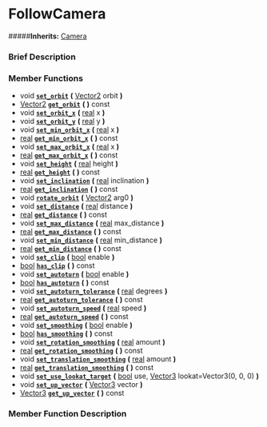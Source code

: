 #  FollowCamera  
#####**Inherits:** [Camera](class_camera)

###  Brief Description  


###  Member Functions 
  * void  **[`set_orbit`](#set_orbit)**  **(** [Vector2](class_vector2) orbit  **)**
  * [Vector2](class_vector2)  **[`get_orbit`](#get_orbit)**  **(** **)** const
  * void  **[`set_orbit_x`](#set_orbit_x)**  **(** [real](class_real) x  **)**
  * void  **[`set_orbit_y`](#set_orbit_y)**  **(** [real](class_real) y  **)**
  * void  **[`set_min_orbit_x`](#set_min_orbit_x)**  **(** [real](class_real) x  **)**
  * [real](class_real)  **[`get_min_orbit_x`](#get_min_orbit_x)**  **(** **)** const
  * void  **[`set_max_orbit_x`](#set_max_orbit_x)**  **(** [real](class_real) x  **)**
  * [real](class_real)  **[`get_max_orbit_x`](#get_max_orbit_x)**  **(** **)** const
  * void  **[`set_height`](#set_height)**  **(** [real](class_real) height  **)**
  * [real](class_real)  **[`get_height`](#get_height)**  **(** **)** const
  * void  **[`set_inclination`](#set_inclination)**  **(** [real](class_real) inclination  **)**
  * [real](class_real)  **[`get_inclination`](#get_inclination)**  **(** **)** const
  * void  **[`rotate_orbit`](#rotate_orbit)**  **(** [Vector2](class_vector2) arg0  **)**
  * void  **[`set_distance`](#set_distance)**  **(** [real](class_real) distance  **)**
  * [real](class_real)  **[`get_distance`](#get_distance)**  **(** **)** const
  * void  **[`set_max_distance`](#set_max_distance)**  **(** [real](class_real) max_distance  **)**
  * [real](class_real)  **[`get_max_distance`](#get_max_distance)**  **(** **)** const
  * void  **[`set_min_distance`](#set_min_distance)**  **(** [real](class_real) min_distance  **)**
  * [real](class_real)  **[`get_min_distance`](#get_min_distance)**  **(** **)** const
  * void  **[`set_clip`](#set_clip)**  **(** [bool](class_bool) enable  **)**
  * [bool](class_bool)  **[`has_clip`](#has_clip)**  **(** **)** const
  * void  **[`set_autoturn`](#set_autoturn)**  **(** [bool](class_bool) enable  **)**
  * [bool](class_bool)  **[`has_autoturn`](#has_autoturn)**  **(** **)** const
  * void  **[`set_autoturn_tolerance`](#set_autoturn_tolerance)**  **(** [real](class_real) degrees  **)**
  * [real](class_real)  **[`get_autoturn_tolerance`](#get_autoturn_tolerance)**  **(** **)** const
  * void  **[`set_autoturn_speed`](#set_autoturn_speed)**  **(** [real](class_real) speed  **)**
  * [real](class_real)  **[`get_autoturn_speed`](#get_autoturn_speed)**  **(** **)** const
  * void  **[`set_smoothing`](#set_smoothing)**  **(** [bool](class_bool) enable  **)**
  * [bool](class_bool)  **[`has_smoothing`](#has_smoothing)**  **(** **)** const
  * void  **[`set_rotation_smoothing`](#set_rotation_smoothing)**  **(** [real](class_real) amount  **)**
  * [real](class_real)  **[`get_rotation_smoothing`](#get_rotation_smoothing)**  **(** **)** const
  * void  **[`set_translation_smoothing`](#set_translation_smoothing)**  **(** [real](class_real) amount  **)**
  * [real](class_real)  **[`get_translation_smoothing`](#get_translation_smoothing)**  **(** **)** const
  * void  **[`set_use_lookat_target`](#set_use_lookat_target)**  **(** [bool](class_bool) use, [Vector3](class_vector3) lookat=Vector3(0, 0, 0)  **)**
  * void  **[`set_up_vector`](#set_up_vector)**  **(** [Vector3](class_vector3) vector  **)**
  * [Vector3](class_vector3)  **[`get_up_vector`](#get_up_vector)**  **(** **)** const

###  Member Function Description  
